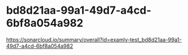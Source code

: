 # bd8d21aa-99a1-49d7-a4cd-6bf8a054a982
https://sonarcloud.io/summary/overall?id=examly-test_bd8d21aa-99a1-49d7-a4cd-6bf8a054a982
